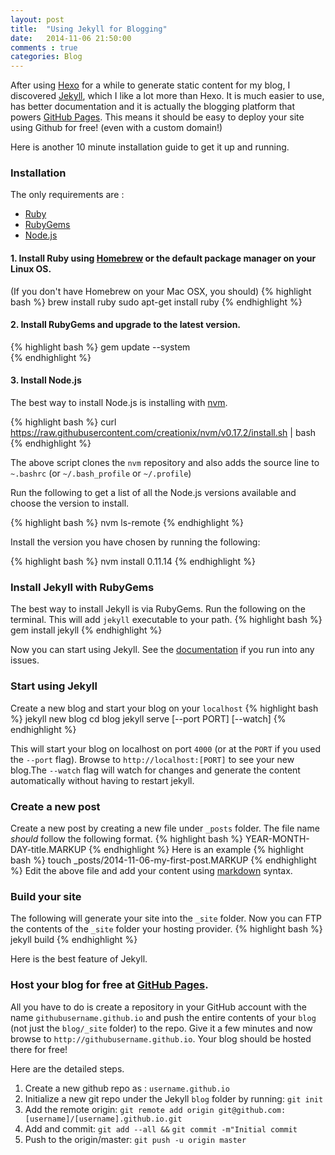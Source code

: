```yaml
---
layout: post
title:  "Using Jekyll for Blogging"
date:   2014-11-06 21:50:00
comments : true
categories: Blog
---
```

After using [Hexo](https://github.com/hexojs/hexo) for a while to generate static content for my blog, I discovered [Jekyll](http://jekyllrb.com/), which I like a lot more than Hexo. It is much easier to use, has better documentation and it is actually the blogging platform that powers [GitHub Pages](https://pages.github.com/). This means it should be easy to deploy your site using Github for free! (even with a custom domain!)

Here is another 10 minute installation guide to get it up and running.

### Installation
The only requirements are :

* [Ruby](https://www.ruby-lang.org/en/)
* [RubyGems](http://rubygems.org/)
* [Node.js](http://nodejs.org/)


#### 1. Install Ruby using [Homebrew](http://brew.sh/) or the default package manager on your Linux OS.
(If you don't have Homebrew on your Mac OSX, you should)
{% highlight bash %}
brew install ruby
sudo apt-get install ruby
{% endhighlight %}

#### 2. Install RubyGems and upgrade to the latest version.
{% highlight bash %}
gem update --system   
{% endhighlight %}

#### 3. Install Node.js
The best way to install Node.js is installing with [nvm](https://github.com/creationix/nvm).

{% highlight bash %}
curl https://raw.githubusercontent.com/creationix/nvm/v0.17.2/install.sh | bash
{% endhighlight %}

The above script clones the `nvm` repository and also adds the source line to `~.bashrc` (or `~/.bash_profile` or  `~/.profile`)

Run the following to get a list of all the Node.js versions available and choose the version to install.

{% highlight bash %}
nvm ls-remote
{% endhighlight %}

Install the version you have chosen by running the following:

{% highlight bash %}
nvm install 0.11.14
{% endhighlight %}

### Install Jekyll with RubyGems
The best way to install Jekyll is via RubyGems. Run the following on the terminal. This will add `jekyll` executable to your path.
{% highlight bash %}
gem install jekyll
{% endhighlight %}

Now you can start using Jekyll. See the [documentation](http://jekyllrb.com/docs/home/) if you run into any issues.

### Start using Jekyll
Create a new blog and start your blog on your `localhost`
{% highlight bash %}
jekyll new blog
cd blog
jekyll serve [--port PORT] [--watch]
{% endhighlight %}

This will start your blog on localhost on port `4000` (or at the `PORT` if you used the `--port` flag). Browse to `http://localhost:[PORT]` to see your new blog.The `--watch` flag will watch for changes and generate the content automatically without having to restart jekyll.

### Create a new post
Create a new post by creating a new file under `_posts` folder. The file name *should* follow the following format.
{% highlight bash %}
YEAR-MONTH-DAY-title.MARKUP
{% endhighlight %}
Here is an example
{% highlight bash %}
touch _posts/2014-11-06-my-first-post.MARKUP
{% endhighlight %}
Edit the above file and add your content using [markdown](http://daringfireball.net/projects/markdown/syntax) syntax.

### Build your site
The following will generate your site into the `_site` folder. Now you can FTP the contents of the `_site` folder your hosting provider. 
{% highlight bash %}
jekyll build
{% endhighlight %}

Here is the best feature of Jekyll.

### Host your blog for free at [GitHub Pages](https://pages.github.com/).

All you have to do is create a repository in your GitHub account with the name `githubusername.github.io` and push the entire contents of your `blog` (not just the `blog/_site` folder) to the repo. Give it a few minutes and now browse to `http://githubusername.github.io`. Your blog should be hosted there for free!

Here are the detailed steps.

1. Create a new github repo as : `username.github.io`
2. Initialize a new git repo under the Jekyll `blog` folder by running:
 `git init`
3. Add the remote origin:
`git remote add origin git@github.com:[username]/[username].github.io.git`
4. Add and commit:
`git add --all &&` 
`git commit -m"Initial commit`
5. Push to the origin/master:
`git push -u origin master`
